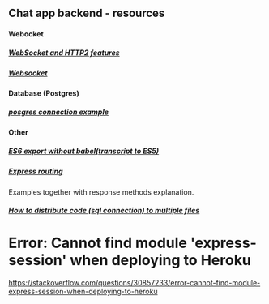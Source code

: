## Chat app backend - resources

#### Webocket
##### [WebSocket and HTTP2 features](https://building.lang.ai/our-journey-from-websockets-to-http-2-4d069c54effd)
##### [Websocket](https://blog.logrocket.com/websockets-tutorial-how-to-go-real-time-with-node-and-react-8e4693fbf843/)

#### Database (Postgres)
##### [posgres connection example](http://zetcode.com/javascript/nodepostgres/)

#### Other
##### [ES6 export without babel(transcript to ES5)](https://www.tutorialsteacher.com/nodejs/nodejs-module-exports)

##### [Express routing](https://expressjs.com/en/guide/routing.html)
Examples together with response methods explanation.

##### [How to distribute code (sql connection) to multiple files](https://stackoverflow.com/questions/30545749/how-to-provide-a-mysql-database-connection-in-single-file-in-nodejs)

# Error: Cannot find module 'express-session' when deploying to Heroku
https://stackoverflow.com/questions/30857233/error-cannot-find-module-express-session-when-deploying-to-heroku



